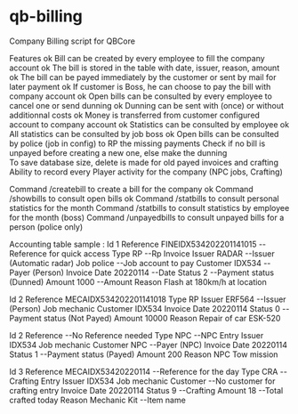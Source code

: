 # qb-billing
Company Billing script for QBCore 

Features
ok  Bill can be created by every employee to fill the company account
ok  The bill is stored in the table with date, issuer, reason, amount
ok  The bill can be payed immediately by the customer or sent by mail for later payment
ok  If customer is Boss, he can choose to pay the bill with company account
ok  Open bills can be consulted by every employee to cancel one or send dunning
ok  Dunning can be sent with (once) or without additionnal costs
ok  Money is transferred from customer configured account to company account
ok  Statistics can be consulted by employee
ok  All statistics can be consulted by job boss
ok  Open bills can be consulted by police (job in config) to RP the missing payments
Check if no bill is unpayed before creating a new one, else make the dunning     
To save database size, delete is made for old payed invoices and crafting
Ability to record every Player activity for the company (NPC jobs, Crafting)

Command /createbill     to create a bill for the company    ok
Command /showbills      to consult open bills               ok
Command /statbills      to consult personal statistics for the month
Command /statbills      to consult statistics by employee for the month (boss)
Command /unpayedbills   to consult unpayed bills for a person (police only)



Accounting table sample : 
Id              1
Reference       FINEIDX534202201141015  --Reference for quick access
Type            RP                      --Rp Invoice
Issuer          RADAR                   --Issuer (Automatic radar)
Job             police                  --Job account to pay
Customer        IDX534                  --Payer (Person)
Invoice Date    20220114                --Date
Status          2                       --Payment status (Dunned)
Amount          1000                    --Amount
Reason          Flash at 180km/h at location

Id              2
Reference       MECAIDX534202201141018
Type            RP
Issuer          ERF564                  --Issuer (Person)
Job             mechanic
Customer        IDX534
Invoice Date    20220114
Status          0                       --Payment status (Not Payed)
Amount          10000
Reason          Repair of car ESK-520

Id              2
Reference                               --No Reference needed
Type            NPC                     --NPC Entry
Issuer          IDX534
Job             mechanic
Customer        NPC                     --Payer (NPC)
Invoice Date    20220114
Status          1                       --Payment status (Payed)
Amount          200
Reason          NPC Tow mission

Id              3
Reference       MECAIDX53420220114      --Reference for the day
Type            CRA                     --Crafting Entry
Issuer          IDX534
Job             mechanic
Customer                                --No customer for crafting entry
Invoice Date    20220114
Status          9                       --Crafting
Amount          18                      --Total crafted today
Reason          Mechanic Kit            --Item name


